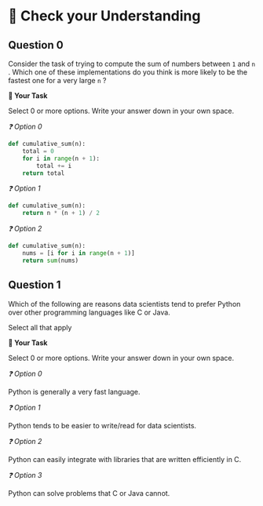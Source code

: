 # 🚧 Check your Understanding

## Question 0

Consider the task of trying to compute the sum of numbers between `1` and `n` . Which one of these implementations do you think is more likely to be the fastest one for a very large `n` ?  



**📝 Your Task**

Select 0 or more options. Write your answer down in your own space.

*❓ Option 0*

```python
def cumulative_sum(n):
    total = 0 
    for i in range(n + 1):
        total += i
    return total
```

 



*❓ Option 1*

```python
def cumulative_sum(n):
    return n * (n + 1) / 2
```

 



*❓ Option 2*

```python
def cumulative_sum(n):
    nums = [i for i in range(n + 1)]
    return sum(nums)
```



## Question 1

Which of the following are reasons data scientists tend to prefer Python over other programming languages like C or Java.  

Select all that apply  



**📝 Your Task**

Select 0 or more options. Write your answer down in your own space.

*❓ Option 0*

Python is generally a very fast language.  



*❓ Option 1*

Python tends to be easier to write/read for data scientists.  



*❓ Option 2*

Python can easily integrate with libraries that are written efficiently in C.  



*❓ Option 3*

Python can solve problems that C or Java cannot.  



